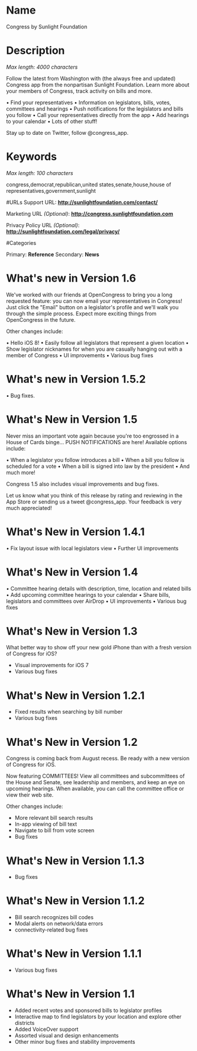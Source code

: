 # Name
Congress by Sunlight Foundation

# Description
*Max length: 4000 characters*

Follow the latest from Washington with (the always free and updated) Congress app from the nonpartisan Sunlight Foundation. Learn more about your members of Congress, track activity on bills and more.

• Find your representatives
• Information on legislators, bills, votes, committees and hearings
• Push notifications for the legislators and bills you follow
• Call your representatives directly from the app
• Add hearings to your calendar
• Lots of other stuff!

Stay up to date on Twitter, follow @congress_app.

# Keywords
*Max length: 100 characters*

congress,democrat,republican,united states,senate,house,house of representatives,government,sunlight

#URLs
Support URL: **http://sunlightfoundation.com/contact/**

Marketing URL *(Optional)*: **http://congress.sunlightfoundation.com**

Privacy Policy URL *(Optional)*: **http://sunlightfoundation.com/legal/privacy/**

#Categories

Primary: **Reference**
Secondary: **News**

# What's new in Version 1.6

We've worked with our friends at OpenCongress to bring you a long requested feature: you can now email your representatives in Congress! Just click the "Email" button on a legislator's profile and we'll walk you through the simple process. Expect more exciting things from OpenCongress in the future.

Other changes include:

• Hello iOS 8!
• Easily follow all legislators that represent a given location
• Show legislator nicknames for when you are casually hanging out with a member of Congress
• UI improvements
• Various bug fixes

# What's new in Version 1.5.2

• Bug fixes.

# What's New in Version 1.5

Never miss an important vote again because you're too engrossed in a House of Cards binge... PUSH NOTIFICATIONS are here! Available options include:

• When a legislator you follow introduces a bill
• When a bill you follow is scheduled for a vote
• When a bill is signed into law by the president
• And much more!

Congress 1.5 also includes visual improvements and bug fixes.

Let us know what you think of this release by rating and reviewing in the App Store or sending us a tweet @congress_app. Your feedback is very much appreciated!

# What's New in Version 1.4.1

• Fix layout issue with local legislators view
• Further UI improvements

# What's New in Version 1.4

• Committee hearing details with description, time, location and related bills
• Add upcoming committee hearings to your calendar
• Share bills, legislators and committees over AirDrop
• UI improvements
• Various bug fixes


# What's New in Version 1.3

What better way to show off your new gold iPhone than with a fresh version of Congress for iOS?

- Visual improvements for iOS 7
- Various bug fixes


# What's New in Version 1.2.1

- Fixed results when searching by bill number
- Various bug fixes


# What's New in Version 1.2

Congress is coming back from August recess. Be ready with a new version of Congress for iOS.

Now featuring COMMITTEES! View all committees and subcommittees of the House and Senate, see leadership and members, and keep an eye on upcoming hearings. When available, you can call the committee office or view their web site.

Other changes include:

- More relevant bill search results
- In-app viewing of bill text
- Navigate to bill from vote screen
- Bug fixes


# What's New in Version 1.1.3

- Bug fixes


# What's New in Version 1.1.2

- Bill search recognizes bill codes
- Modal alerts on network/data errors
- connectivity-related bug fixes


# What's New in Version 1.1.1

- Various bug fixes


# What's New in Version 1.1

- Added recent votes and sponsored bills to legislator profiles
- Interactive map to find legislators by your location and explore other districts
- Added VoiceOver support
- Assorted visual and design enhancements
- Other minor bug fixes and stability improvements
